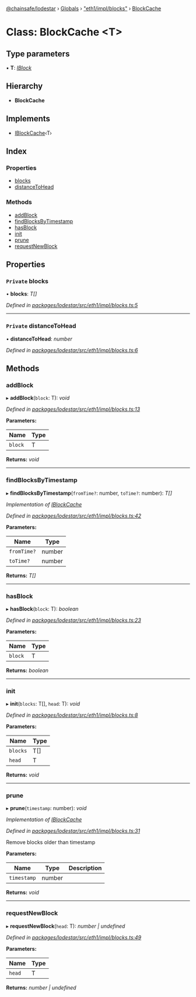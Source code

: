 [@chainsafe/lodestar](../README.md) › [Globals](../globals.md) › ["eth1/impl/blocks"](../modules/_eth1_impl_blocks_.md) › [BlockCache](_eth1_impl_blocks_.blockcache.md)

# Class: BlockCache <**T**>

## Type parameters

▪ **T**: *[IBlock](../interfaces/_eth1_interface_.iblock.md)*

## Hierarchy

* **BlockCache**

## Implements

* [IBlockCache](../interfaces/_eth1_interface_.iblockcache.md)‹T›

## Index

### Properties

* [blocks](_eth1_impl_blocks_.blockcache.md#private-blocks)
* [distanceToHead](_eth1_impl_blocks_.blockcache.md#private-distancetohead)

### Methods

* [addBlock](_eth1_impl_blocks_.blockcache.md#addblock)
* [findBlocksByTimestamp](_eth1_impl_blocks_.blockcache.md#findblocksbytimestamp)
* [hasBlock](_eth1_impl_blocks_.blockcache.md#hasblock)
* [init](_eth1_impl_blocks_.blockcache.md#init)
* [prune](_eth1_impl_blocks_.blockcache.md#prune)
* [requestNewBlock](_eth1_impl_blocks_.blockcache.md#requestnewblock)

## Properties

### `Private` blocks

• **blocks**: *T[]*

*Defined in [packages/lodestar/src/eth1/impl/blocks.ts:5](https://github.com/ChainSafe/lodestar/blob/393d800/packages/lodestar/src/eth1/impl/blocks.ts#L5)*

___

### `Private` distanceToHead

• **distanceToHead**: *number*

*Defined in [packages/lodestar/src/eth1/impl/blocks.ts:6](https://github.com/ChainSafe/lodestar/blob/393d800/packages/lodestar/src/eth1/impl/blocks.ts#L6)*

## Methods

###  addBlock

▸ **addBlock**(`block`: T): *void*

*Defined in [packages/lodestar/src/eth1/impl/blocks.ts:13](https://github.com/ChainSafe/lodestar/blob/393d800/packages/lodestar/src/eth1/impl/blocks.ts#L13)*

**Parameters:**

Name | Type |
------ | ------ |
`block` | T |

**Returns:** *void*

___

###  findBlocksByTimestamp

▸ **findBlocksByTimestamp**(`fromTime?`: number, `toTime?`: number): *T[]*

*Implementation of [IBlockCache](../interfaces/_eth1_interface_.iblockcache.md)*

*Defined in [packages/lodestar/src/eth1/impl/blocks.ts:42](https://github.com/ChainSafe/lodestar/blob/393d800/packages/lodestar/src/eth1/impl/blocks.ts#L42)*

**Parameters:**

Name | Type |
------ | ------ |
`fromTime?` | number |
`toTime?` | number |

**Returns:** *T[]*

___

###  hasBlock

▸ **hasBlock**(`block`: T): *boolean*

*Defined in [packages/lodestar/src/eth1/impl/blocks.ts:23](https://github.com/ChainSafe/lodestar/blob/393d800/packages/lodestar/src/eth1/impl/blocks.ts#L23)*

**Parameters:**

Name | Type |
------ | ------ |
`block` | T |

**Returns:** *boolean*

___

###  init

▸ **init**(`blocks`: T[], `head`: T): *void*

*Defined in [packages/lodestar/src/eth1/impl/blocks.ts:8](https://github.com/ChainSafe/lodestar/blob/393d800/packages/lodestar/src/eth1/impl/blocks.ts#L8)*

**Parameters:**

Name | Type |
------ | ------ |
`blocks` | T[] |
`head` | T |

**Returns:** *void*

___

###  prune

▸ **prune**(`timestamp`: number): *void*

*Implementation of [IBlockCache](../interfaces/_eth1_interface_.iblockcache.md)*

*Defined in [packages/lodestar/src/eth1/impl/blocks.ts:31](https://github.com/ChainSafe/lodestar/blob/393d800/packages/lodestar/src/eth1/impl/blocks.ts#L31)*

Remove blocks older than timestamp

**Parameters:**

Name | Type | Description |
------ | ------ | ------ |
`timestamp` | number |   |

**Returns:** *void*

___

###  requestNewBlock

▸ **requestNewBlock**(`head`: T): *number | undefined*

*Defined in [packages/lodestar/src/eth1/impl/blocks.ts:49](https://github.com/ChainSafe/lodestar/blob/393d800/packages/lodestar/src/eth1/impl/blocks.ts#L49)*

**Parameters:**

Name | Type |
------ | ------ |
`head` | T |

**Returns:** *number | undefined*
